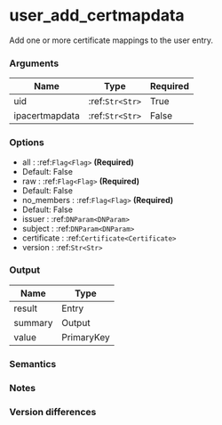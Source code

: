 [//]: # (THE CONTENT BELOW IS GENERATED. DO NOT EDIT.)
# user_add_certmapdata
Add one or more certificate mappings to the user entry.

### Arguments
|Name|Type|Required
|-|-|-
|uid|:ref:`Str<Str>`|True
|ipacertmapdata|:ref:`Str<Str>`|False

### Options
* all : :ref:`Flag<Flag>` **(Required)**
 * Default: False
* raw : :ref:`Flag<Flag>` **(Required)**
 * Default: False
* no_members : :ref:`Flag<Flag>` **(Required)**
 * Default: False
* issuer : :ref:`DNParam<DNParam>`
* subject : :ref:`DNParam<DNParam>`
* certificate : :ref:`Certificate<Certificate>`
* version : :ref:`Str<Str>`

### Output
|Name|Type
|-|-
|result|Entry
|summary|Output
|value|PrimaryKey

[//]: # (ADD YOUR NOTES BELOW. THESE WILL BE PICKED EVERY TIME THE DOCS ARE REGENERATED. //end)
### Semantics

### Notes

### Version differences